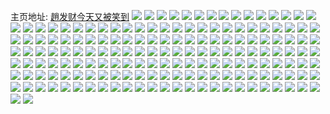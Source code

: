 主页地址: [趙发财今天又被笑到](https://weibo.com/u/5684111002) 
![](https://wx4.sinaimg.cn/mw2000/006cFWVIly1fufc86fha5j31w01w0u12.jpg) 
![](https://wx4.sinaimg.cn/mw2000/006cFWVIly1fufc84sayhj30da0da3zj.jpg) 
![](https://wx4.sinaimg.cn/mw2000/006cFWVIly1fufc84fg2zj31f01f0e81.jpg) 
![](https://wx4.sinaimg.cn/mw2000/006cFWVIly1fufc46kfd5j30k00qoq57.jpg) 
![](https://wx4.sinaimg.cn/mw2000/006cFWVIly1fufc462rttj31f21w04qs.jpg) 
![](https://wx4.sinaimg.cn/mw2000/006cFWVIly1fud55zzd7kj30qo1bfjvf.jpg) 
![](https://wx4.sinaimg.cn/mw2000/006cFWVIly1fuaueso0lij30go0go75p.jpg) 
![](https://wx4.sinaimg.cn/mw2000/006cFWVIly1fu9mjriv1tj31z41hchdt.jpg) 
![](https://wx4.sinaimg.cn/mw2000/006cFWVIly1fu9mjthqpbj315o0rstyg.jpg) 
![](https://wx4.sinaimg.cn/mw2000/006cFWVIly1fu9mjsd8kkj31z41hckjl.jpg) 
![](https://wx4.sinaimg.cn/mw2000/006cFWVIly1fu9mjsqkc3j31400u0di9.jpg) 
![](https://wx4.sinaimg.cn/mw2000/006cFWVIly1fu9mkkwjwbj30c80ergmd.jpg) 
![](https://wx4.sinaimg.cn/mw2000/006cFWVIly1fu9mwrrikoj31z41hce81.jpg) 
![](https://wx4.sinaimg.cn/mw2000/006cFWVIly1fu0iw68wojj315o15mnpd.jpg) 
![](https://wx4.sinaimg.cn/mw2000/006cFWVIly1fu0bzezrmjj30qo0v042i.jpg) 
![](https://wx4.sinaimg.cn/mw2000/006cFWVIly1fu0bzfcoefj30j60siact.jpg) 
![](https://wx4.sinaimg.cn/mw2000/006cFWVIly1ftz7ap1xk3j30qo0qotds.jpg) 
![](https://wx4.sinaimg.cn/mw2000/006cFWVIly1ftz7b67f2zj30je0fsgnl.jpg) 
![](https://wx4.sinaimg.cn/mw2000/006cFWVIly1ftz7apoe6kj30qo0qon2s.jpg) 
![](https://wx4.sinaimg.cn/mw2000/006cFWVIly1ftz4omv1hrj30k01wmgun.jpg) 
![](https://wx4.sinaimg.cn/mw2000/006cFWVIly1fty3qjefa2j30bu0aut91.jpg) 
![](https://wx4.sinaimg.cn/mw2000/006cFWVIly1fty3qjpzuaj30qo14s0wu.jpg) 
![](https://wx4.sinaimg.cn/mw2000/006cFWVIly1ftt6ioalsjj30ku112nfy.jpg) 
![](https://wx4.sinaimg.cn/mw2000/006cFWVIly1ftowevgxsyj30qo0hs0x9.jpg) 
![](https://wx4.sinaimg.cn/mw2000/006cFWVIly1ftowexy193j30jx0md3zy.jpg) 
![](https://wx4.sinaimg.cn/mw2000/006cFWVIly1ftow9iib01j30dw0agac7.jpg) 
![](https://wx4.sinaimg.cn/mw2000/006cFWVIly1ftm7glks2ij30ku1121kx.jpg) 
![](https://wx4.sinaimg.cn/mw2000/006cFWVIly1ftgk9r0k3yj315o15mu0x.jpg) 
![](https://wx4.sinaimg.cn/mw2000/006cFWVIly1ftgn9g9loaj31w02ipnpg.jpg) 
![](https://wx4.sinaimg.cn/mw2000/006cFWVIly1ftgn9boiykj315o15mqv5.jpg) 
![](https://wx4.sinaimg.cn/mw2000/006cFWVIgy1ftevxx3utlj30zk0qoqba.jpg) 
![](https://wx4.sinaimg.cn/mw2000/006cFWVIly1fte8ny657xj30zk0qon7n.jpg) 
![](https://wx4.sinaimg.cn/mw2000/006cFWVIly1ftdq8rnudtj30qo0qogss.jpg) 
![](https://wx4.sinaimg.cn/mw2000/006cFWVIly1ftdc4r7miuj30u00mpwj9.jpg) 
![](https://wx4.sinaimg.cn/mw2000/006cFWVIly1ftdc4q9pfyj30k00bawg2.jpg) 
![](https://wx4.sinaimg.cn/mw2000/006cFWVIly1ftdc4roiw7j30k00ap3zx.jpg) 
![](https://wx4.sinaimg.cn/mw2000/006cFWVIly1ftdbx3qvgmj30u00mpwj9.jpg) 
![](https://wx4.sinaimg.cn/mw2000/006cFWVIly1ftdbx46wpaj30k00bawg2.jpg) 
![](https://wx4.sinaimg.cn/mw2000/006cFWVIly1ftdbx346g7j30k00ap3zx.jpg) 
![](https://wx4.sinaimg.cn/mw2000/006cFWVIly1ftaup1w4mgj30k00zk76z.jpg) 
![](https://wx4.sinaimg.cn/mw2000/006cFWVIly1ftaup1gzqsj30hs11jdj8.jpg) 
![](https://wx4.sinaimg.cn/mw2000/006cFWVIly1ft7etpbhjaj30c60f8wh7.jpg) 
![](https://wx4.sinaimg.cn/mw2000/006cFWVIly1ft7etppd6ej30k00k040z.jpg) 
![](https://wx4.sinaimg.cn/mw2000/006cFWVIly1ft6ekb8nxdj30gc0gctbt.jpg) 
![](https://wx4.sinaimg.cn/mw2000/006cFWVIly1ft696rouegj30k01i6thb.jpg) 
![](https://wx4.sinaimg.cn/mw2000/006cFWVIly1ft696r3ezkj30jz0j9dhk.jpg) 
![](https://wx4.sinaimg.cn/mw2000/006cFWVIly1ft696s5ppqj30f80awq46.jpg) 
![](https://wx4.sinaimg.cn/mw2000/006cFWVIly1ft588fj4pmj30zk0qob29.jpg) 
![](https://wx4.sinaimg.cn/mw2000/006cFWVIly1ft5883jd0bj30ku0kugop.jpg) 
![](https://wx4.sinaimg.cn/mw2000/006cFWVIly1ft58889nsij30ku0kudir.jpg) 
![](https://wx4.sinaimg.cn/mw2000/006cFWVIly1ft5887bde2j33402c07wi.jpg) 
![](https://wx4.sinaimg.cn/mw2000/006cFWVIly1ft5882wya2j30zk0qob29.jpg) 
![](https://wx4.sinaimg.cn/mw2000/006cFWVIly1ft5889o155j30qo0k0avd.jpg) 
![](https://wx4.sinaimg.cn/mw2000/006cFWVIly1ft588b9lb0j30qo0k0wzj.jpg) 
![](https://wx4.sinaimg.cn/mw2000/006cFWVIly1ft588cuwwdj30u00tgh4b.jpg) 
![](https://wx4.sinaimg.cn/mw2000/006cFWVIly1ft58fenqnoj30zk0qo4qp.jpg) 
![](https://wx4.sinaimg.cn/mw2000/006cFWVIly1ft585kq3rgj30qo0tuq50.jpg) 
![](https://wx4.sinaimg.cn/mw2000/006cFWVIly1ft585jwedhj30gv0g1gn5.jpg) 
![](https://wx4.sinaimg.cn/mw2000/006cFWVIly1ft585lp5wzj309q09ewev.jpg) 
![](https://wx4.sinaimg.cn/mw2000/006cFWVIly1ft585mr9boj30k00jgdh0.jpg) 
![](https://wx4.sinaimg.cn/mw2000/006cFWVIly1ft585k87qfj30c80c8js0.jpg) 
![](https://wx4.sinaimg.cn/mw2000/006cFWVIly1ft585n3kk6j30dz0dqgmf.jpg) 
![](https://wx4.sinaimg.cn/mw2000/006cFWVIly1ft585m2y0jj30qm0qmdi7.jpg) 
![](https://wx4.sinaimg.cn/mw2000/006cFWVIly1ft585lb80kj30u0140gok.jpg) 
![](https://wx4.sinaimg.cn/mw2000/006cFWVIly1ft585ne69ij309q09cq3h.jpg) 
![](https://wx4.sinaimg.cn/mw2000/006cFWVIly1ft52jogeiaj30ku112gpb.jpg) 
![](https://wx4.sinaimg.cn/mw2000/006cFWVIly1ft52jnrwysj30k00j6jvq.jpg) 
![](https://wx4.sinaimg.cn/mw2000/006cFWVIly1ft52jo6kh3j30c80c8js0.jpg) 
![](https://wx4.sinaimg.cn/mw2000/006cFWVIly1ft50mt0nmxj31w01w0e81.jpg) 
![](https://wx4.sinaimg.cn/mw2000/006cFWVIly1ft42h5nep0j30ku1127p7.jpg) 
![](https://wx4.sinaimg.cn/mw2000/006cFWVIly1ft42h4fwaoj30k00k0n0c.jpg) 
![](https://wx4.sinaimg.cn/mw2000/006cFWVIly1ft3ws910xkj30qo0zkqbv.jpg) 
![](https://wx4.sinaimg.cn/mw2000/006cFWVIly1ft3ws8h5aaj30m80leq4j.jpg) 
![](https://wx4.sinaimg.cn/mw2000/006cFWVIly1ft1rocojjij32io1w0kim.jpg) 
![](https://wx4.sinaimg.cn/mw2000/006cFWVIly1ft1rof50jvj32io1w0x5b.jpg) 
![](https://wx4.sinaimg.cn/mw2000/006cFWVIly1ft1roaitirj32io1w0no2.jpg) 
![](https://wx4.sinaimg.cn/mw2000/006cFWVIly1ft1rohyi8aj32io1w0b1o.jpg) 
![](https://wx4.sinaimg.cn/mw2000/006cFWVIly1ft1rouli5lj33402c01l1.jpg) 
![](https://wx4.sinaimg.cn/mw2000/006cFWVIly1ft1rojw1fsj32io1w07v4.jpg) 
![](https://wx4.sinaimg.cn/mw2000/006cFWVIly1fsz6fdvslij32io1w0e81.jpg) 
![](https://wx4.sinaimg.cn/mw2000/006cFWVIly1fsybvh0j55j31w01w0hdx.jpg) 
![](https://wx4.sinaimg.cn/mw2000/006cFWVIly1fsybvnxyj8j31f01w0kjo.jpg) 
![](https://wx4.sinaimg.cn/mw2000/006cFWVIly1fsybviwh3nj31w01w01l3.jpg) 
![](https://wx4.sinaimg.cn/mw2000/006cFWVIly1fsybvm75pij30da0dawec.jpg) 
![](https://wx4.sinaimg.cn/mw2000/006cFWVIly1fsybvlj0thj31w01w0qv9.jpg) 
![](https://wx4.sinaimg.cn/mw2000/006cFWVIly1fsybvqibfvj30da0dajr9.jpg) 
![](https://wx4.sinaimg.cn/mw2000/006cFWVIly1fsybvk2a24j30ku0kuasb.jpg) 
![](https://wx4.sinaimg.cn/mw2000/006cFWVIly1fsybvmoq5tj30u00u0typ.jpg) 
![](https://wx4.sinaimg.cn/mw2000/006cFWVIly1fsybvprbe5j31w01w04qu.jpg) 
![](https://wx4.sinaimg.cn/mw2000/006cFWVIly1fsu5etkqxjj31w01w0b29.jpg) 
![](https://wx4.sinaimg.cn/mw2000/006cFWVIly1fsmb1us9jtj30qo0qon1w.jpg) 
![](https://wx4.sinaimg.cn/mw2000/006cFWVIly1fsmb1os9vaj30qo0qoagg.jpg) 
![](https://wx4.sinaimg.cn/mw2000/006cFWVIly1fsmb1r9efoj30qo0qoqad.jpg) 
![](https://wx4.sinaimg.cn/mw2000/006cFWVIly1fsmb1pxwedj30qo0qowk5.jpg) 
![](https://wx4.sinaimg.cn/mw2000/006cFWVIly1fsmb1twb8fj30qo0qo79b.jpg) 
![](https://wx4.sinaimg.cn/mw2000/006cFWVIly1fsmb1nk7coj30qo0qojxp.jpg) 
![](https://wx4.sinaimg.cn/mw2000/006cFWVIly1fsmb1sxtpjj30qo0qoq7b.jpg) 
![](https://wx4.sinaimg.cn/mw2000/006cFWVIly1fsmb1s1bj4j30rs0kuwif.jpg) 
![](https://wx4.sinaimg.cn/mw2000/006cFWVIly1fsmb1vmcktj30qp0qp43c.jpg) 
![](https://wx4.sinaimg.cn/mw2000/006cFWVIly1fsdfke1x57j30zk0qojvj.jpg) 
![](https://wx4.sinaimg.cn/mw2000/006cFWVIly1fsdfkbm9mdj30qo0qo478.jpg) 
![](https://wx4.sinaimg.cn/mw2000/006cFWVIly1fsdfkaj8msj30qo0qo0y2.jpg) 
![](https://wx4.sinaimg.cn/mw2000/006cFWVIly1fsdfkc4ubpj30qo0qotcg.jpg) 
![](https://wx4.sinaimg.cn/mw2000/006cFWVIly1fsdfkdl51vj30qo0qowj9.jpg) 
![](https://wx4.sinaimg.cn/mw2000/006cFWVIly1fsdfkchpkkj30qo0qoacz.jpg) 
![](https://wx4.sinaimg.cn/mw2000/006cFWVIly1fsdfkd1x7nj30qo0qoaf2.jpg) 
![](https://wx4.sinaimg.cn/mw2000/006cFWVIly1fsdfk9hc12j30qo0qotfj.jpg) 
![](https://wx4.sinaimg.cn/mw2000/006cFWVIly1fsdfk7zezhj30zs0qojzq.jpg) 
![](https://wx4.sinaimg.cn/mw2000/006cFWVIly1fsda5dsqimj30qo0qojwq.jpg) 
![](https://wx4.sinaimg.cn/mw2000/006cFWVIly1fsda5g1276j30qo0qon2m.jpg) 
![](https://wx4.sinaimg.cn/mw2000/006cFWVIly1fsda5biaa8j30qo0qodlh.jpg) 
![](https://wx4.sinaimg.cn/mw2000/006cFWVIly1fs8efwsnsej30rs0kujxi.jpg) 
![](https://wx4.sinaimg.cn/mw2000/006cFWVIly1fs8efy9m71j31400u0afc.jpg) 
![](https://wx4.sinaimg.cn/mw2000/006cFWVIly1fs8eg21i6oj30ku0ku0zk.jpg) 
![](https://wx4.sinaimg.cn/mw2000/006cFWVIly1fs8eg37eovj30u01hc78w.jpg) 
![](https://wx4.sinaimg.cn/mw2000/006cFWVIly1fs8eg49e5aj30u01hcwi9.jpg) 
![](https://wx4.sinaimg.cn/mw2000/006cFWVIly1fs8efvacj4j30ku0kugna.jpg) 
![](https://wx4.sinaimg.cn/mw2000/006cFWVIly1frre9pjzroj30rs15on6o.jpg) 
![](https://wx4.sinaimg.cn/mw2000/006cFWVIly1frre9rymtuj31f01f01kx.jpg) 
![](https://wx4.sinaimg.cn/mw2000/006cFWVIly1frre9r1138j31w01w04qt.jpg) 
![](https://wx4.sinaimg.cn/mw2000/006cFWVIly1frgs8jyvosj30rs15oakb.jpg) 
![](https://wx4.sinaimg.cn/mw2000/006cFWVIly1frgs8ji74qj30j60j6dic.jpg) 
![](https://wx4.sinaimg.cn/mw2000/006cFWVIly1frgs8kqbh5j30rs15o13a.jpg) 
![](https://wx4.sinaimg.cn/mw2000/006cFWVIly1frcvk8shuyj30ku0kudt0.jpg) 
![](https://wx4.sinaimg.cn/mw2000/006cFWVIly1frcvk9b54pj30j60j6q4a.jpg) 
![](https://wx4.sinaimg.cn/mw2000/006cFWVIly1frcvk7nmcgj30ku0kuwje.jpg) 
![](https://wx4.sinaimg.cn/mw2000/006cFWVIly1fqp3dp6c6lj30ku0kujw1.jpg) 
![](https://wx4.sinaimg.cn/mw2000/006cFWVIly1fqp3dpl0ixj30ku0kudl4.jpg) 
![](https://wx4.sinaimg.cn/mw2000/006cFWVIly1fqp3dpy881j30ku0kutdv.jpg) 
![](https://wx4.sinaimg.cn/mw2000/006cFWVIly1fqp3dosr01j30ku0kugqy.jpg) 
![](https://wx4.sinaimg.cn/mw2000/006cFWVIly1fqj15sudrzj31400qon6f.jpg) 
![](https://wx4.sinaimg.cn/mw2000/006cFWVIly1fqj15w12tjj30dw0dwgn2.jpg) 
![](https://wx4.sinaimg.cn/mw2000/006cFWVIly1fqj15uoc0rj31400qo490.jpg) 
![](https://wx4.sinaimg.cn/mw2000/006cFWVIly1fqj15viva2j31400qoqdg.jpg) 
![](https://wx4.sinaimg.cn/mw2000/006cFWVIly1fqj15wdzccj30dw0dwgmc.jpg) 
![](https://wx4.sinaimg.cn/mw2000/006cFWVIly1fqj15tq52aj30ku0kugoy.jpg) 
![](https://wx4.sinaimg.cn/mw2000/006cFWVIly1fqj15wowc3j30qo0qowfb.jpg) 
![](https://wx4.sinaimg.cn/mw2000/006cFWVIly1fqj15rjekrj30qo0qo3z5.jpg) 
![](https://wx4.sinaimg.cn/mw2000/006cFWVIly1fqj15yxu1lj30qo0qot94.jpg) 
![](https://wx4.sinaimg.cn/mw2000/006cFWVIly1fqh62y43x0j30qo0qo44d.jpg) 
![](https://wx4.sinaimg.cn/mw2000/006cFWVIly1fqh62wg5l0j30qo0qoag9.jpg) 
![](https://wx4.sinaimg.cn/mw2000/006cFWVIly1fqh62z0ednj30qo0qowl7.jpg) 
![](https://wx4.sinaimg.cn/mw2000/006cFWVIly1fqh631bi7rj30qo0qogqc.jpg) 
![](https://wx4.sinaimg.cn/mw2000/006cFWVIly1fqh62zngbxj30qo0qotdl.jpg) 
![](https://wx4.sinaimg.cn/mw2000/006cFWVIly1fqh630j24xj30qo0qodjz.jpg) 
![](https://wx4.sinaimg.cn/mw2000/006cFWVIly1fqh62xb4dhj30qo0qoq8h.jpg) 
![](https://wx4.sinaimg.cn/mw2000/006cFWVIly1fqh63240pyj30zk0qo463.jpg) 
![](https://wx4.sinaimg.cn/mw2000/006cFWVIly1fqh632xpfjj30qo0qojwq.jpg) 
![](https://wx4.sinaimg.cn/mw2000/006cFWVIly1fqgxcjp7ixj31w01w01l2.jpg) 
![](https://wx4.sinaimg.cn/mw2000/006cFWVIly1fqgxcsdnepj31w01w0kjp.jpg) 
![](https://wx4.sinaimg.cn/mw2000/006cFWVIly1fqgxd0nmbej31w01w0u11.jpg) 
![](https://wx4.sinaimg.cn/mw2000/006cFWVIly1fqgxd1cxcwj305i03st8w.jpg) 
![](https://wx4.sinaimg.cn/mw2000/006cFWVIly1fqfxuluva2j30ku0kuas2.jpg) 
![](https://wx4.sinaimg.cn/mw2000/006cFWVIly1fqfxv1kgfgj30hs0hsae4.jpg) 
![](https://wx4.sinaimg.cn/mw2000/006cFWVIly1fqfxukozu4j30ku0kue02.jpg) 
![](https://wx4.sinaimg.cn/mw2000/006cFWVIly1fqfxuo0e7zj30j60j60sr.jpg) 
![](https://wx4.sinaimg.cn/mw2000/006cFWVIly1fqfxummx90j30ku0ku4cf.jpg) 
![](https://wx4.sinaimg.cn/mw2000/006cFWVIly1fqfxuos5yxj30j60j6jrb.jpg) 
![](https://wx4.sinaimg.cn/mw2000/006cFWVIly1fqfxun3818j30ku0kuwj0.jpg) 
![](https://wx4.sinaimg.cn/mw2000/006cFWVIly1fqfxuocf7jj30j60j60sr.jpg) 
![](https://wx4.sinaimg.cn/mw2000/006cFWVIly1fqfxunjj37j30ku0kugql.jpg) 
![](https://wx4.sinaimg.cn/mw2000/006cFWVIly1fpg5dcrq9tj30eq0b10ud.jpg) 
![](https://wx4.sinaimg.cn/mw2000/006cFWVIly1fpg5ddf9mnj30hr0gpjun.jpg) 
![](https://wx4.sinaimg.cn/mw2000/006cFWVIly1fpg5ddn1v3j30eq0bajt9.jpg) 
![](https://wx4.sinaimg.cn/mw2000/006cFWVIly1fpg5ddzhscj30eq0r4n1k.jpg) 
![](https://wx4.sinaimg.cn/mw2000/006cFWVIly1fpg5dch1zzj30eq0g6mzs.jpg) 
![](https://wx4.sinaimg.cn/mw2000/006cFWVIly1fpg5deastbj30eq0hujtt.jpg) 
